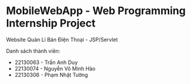 # MobileWebApp - Web Programming Internship Project
Website Quản Lí Bán Điện Thoại - JSP/Servlet

Danh sách thành viên:
- 22130063 - Trần Anh Duy
- 22130074 - Nguyễn Võ Minh Hào
- 22130306 - Phạm Nhật Tường
